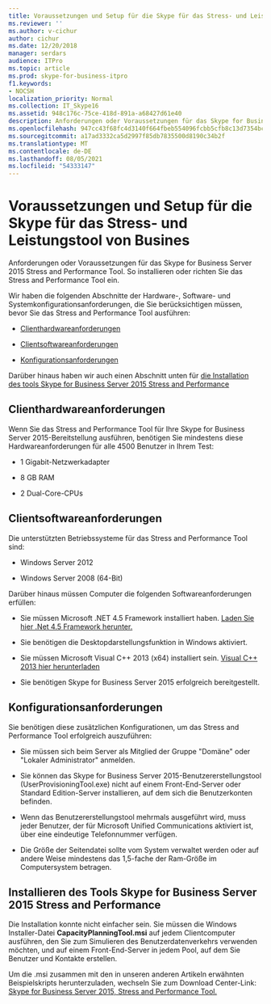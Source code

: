 ```yaml
---
title: Voraussetzungen und Setup für die Skype für das Stress- und Leistungstool von Busines
ms.reviewer: ''
ms.author: v-cichur
author: cichur
ms.date: 12/20/2018
manager: serdars
audience: ITPro
ms.topic: article
ms.prod: skype-for-business-itpro
f1.keywords:
- NOCSH
localization_priority: Normal
ms.collection: IT_Skype16
ms.assetid: 948c176c-75ce-418d-891a-a68427d61e40
description: Anforderungen oder Voraussetzungen für das Skype for Business Server 2015 Stress and Performance Tool. So installieren oder richten Sie das Stress and Performance Tool ein.
ms.openlocfilehash: 947cc43f68fc4d3140f664fbeb554096fcbb5cfb8c13d7354bc937af93812e93
ms.sourcegitcommit: a17ad3332ca5d2997f85db7835500d8190c34b2f
ms.translationtype: MT
ms.contentlocale: de-DE
ms.lasthandoff: 08/05/2021
ms.locfileid: "54333147"
---
```

# <a name="prerequisites-and-setup-for-the-skype-for-busines-stress-and-performance-tool"></a>Voraussetzungen und Setup für die Skype für das Stress- und Leistungstool von Busines
 
Anforderungen oder Voraussetzungen für das Skype for Business Server 2015 Stress and Performance Tool. So installieren oder richten Sie das Stress and Performance Tool ein.
  
Wir haben die folgenden Abschnitte der Hardware-, Software- und Systemkonfigurationsanforderungen, die Sie berücksichtigen müssen, bevor Sie das Stress and Performance Tool ausführen:
  
- [Clienthardwareanforderungen](prerequisites-and-setup.md#ClientHardwareReqs)
    
- [Clientsoftwareanforderungen](prerequisites-and-setup.md#ClientSoftwareReqs)
    
- [Konfigurationsanforderungen](prerequisites-and-setup.md#ConfigReqs)
    
Darüber hinaus haben wir auch einen Abschnitt unten für [die Installation des tools Skype for Business Server 2015 Stress and Performance](prerequisites-and-setup.md#Installing)
  
## <a name="client-hardware-requirements"></a>Clienthardwareanforderungen
<a name="ClientHardwareReqs"> </a>

Wenn Sie das Stress and Performance Tool für Ihre Skype for Business Server 2015-Bereitstellung ausführen, benötigen Sie mindestens diese Hardwareanforderungen für alle 4500 Benutzer in Ihrem Test:
  
- 1 Gigabit-Netzwerkadapter
    
- 8 GB RAM
    
- 2 Dual-Core-CPUs
    
## <a name="client-software-requirements"></a>Clientsoftwareanforderungen
<a name="ClientSoftwareReqs"> </a>

Die unterstützten Betriebssysteme für das Stress and Performance Tool sind:
  
- Windows Server 2012
    
- Windows Server 2008 (64-Bit)
    
Darüber hinaus müssen Computer die folgenden Softwareanforderungen erfüllen:
  
- Sie müssen Microsoft .NET 4.5 Framework installiert haben. [Laden Sie hier .Net 4.5 Framework herunter.](https://www.microsoft.com/download/details.aspx?id=30653)
    
- Sie benötigen die Desktopdarstellungsfunktion in Windows aktiviert.
    
- Sie müssen Microsoft Visual C++ 2013 (x64) installiert sein. [Visual C++ 2013 hier herunterladen](https://www.microsoft.com/download/details.aspx?id=40784)
    
- Sie benötigen Skype for Business Server 2015 erfolgreich bereitgestellt.
    
## <a name="configuration-requirements"></a>Konfigurationsanforderungen
<a name="ConfigReqs"> </a>

Sie benötigen diese zusätzlichen Konfigurationen, um das Stress and Performance Tool erfolgreich auszuführen:
  
- Sie müssen sich beim Server als Mitglied der Gruppe "Domäne" oder "Lokaler Administrator" anmelden.
    
- Sie können das Skype for Business Server 2015-Benutzererstellungstool (UserProvisioningTool.exe) nicht auf einem Front-End-Server oder Standard Edition-Server installieren, auf dem sich die Benutzerkonten befinden.
    
- Wenn das Benutzererstellungstool mehrmals ausgeführt wird, muss jeder Benutzer, der für Microsoft Unified Communications aktiviert ist, über eine eindeutige Telefonnummer verfügen.
    
- Die Größe der Seitendatei sollte vom System verwaltet werden oder auf andere Weise mindestens das 1,5-fache der Ram-Größe im Computersystem betragen.
    
## <a name="installing-the-skype-for-business-server-2015-stress-and-performance-tool"></a>Installieren des Tools Skype for Business Server 2015 Stress and Performance
<a name="Installing"> </a>

Die Installation konnte nicht einfacher sein. Sie müssen die Windows Installer-Datei **CapacityPlanningTool.msi** auf jedem Clientcomputer ausführen, den Sie zum Simulieren des Benutzerdatenverkehrs verwenden möchten, und auf einem Front-End-Server in jedem Pool, auf dem Sie Benutzer und Kontakte erstellen.
  
Um die .msi zusammen mit den in unseren anderen Artikeln erwähnten Beispielskripts herunterzuladen, wechseln Sie zum Download Center-Link: [Skype for Business Server 2015, Stress and Performance Tool.](https://www.microsoft.com/download/details.aspx?id=50367)
  

